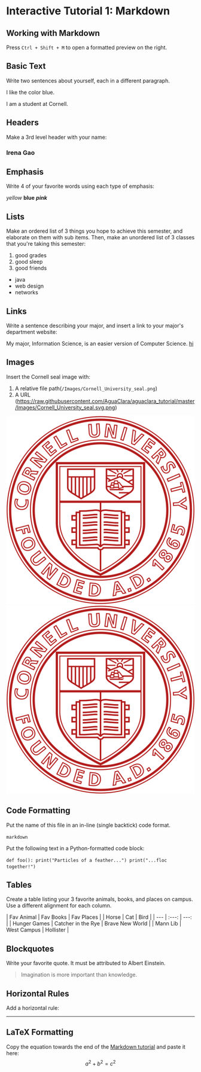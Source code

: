 # Interactive Tutorial 1: Markdown

## Working with Markdown

Press `Ctrl + Shift + M` to open a formatted preview on the right.

## Basic Text

Write two sentences about yourself, each in a different paragraph.

<!--- Write your answer here. --->

I like the color blue.

I am a student at Cornell.

## Headers

Make a 3rd level header with your name:

<!--- Write your answer here. --->

### Irena Gao

## Emphasis

Write 4 of your favorite words using each type of emphasis:

*yellow*
**blue**
***pink***

<!--- Write your answer here. --->

## Lists

Make an ordered list of 3 things you hope to achieve this semester, and elaborate on them with sub items. Then, make an unordered list of 3 classes that you're taking this semester:

<!--- Write your answer here. --->

1. good grades
2. good sleep
3. good friends

* java
* web design
* networks

## Links

Write a sentence describing your major, and insert a link to your major's department website:

<!--- Write your answer here. --->

My major, Information Science, is an easier version of Computer Science. [hi](https://www.infosci.cornell.edu/)

## Images

Insert the Cornell seal image with:
  1. A relative file path(`/Images/Cornell_University_seal.png`)
  2. A URL (https://raw.githubusercontent.com/AguaClara/aguaclara_tutorial/master/Images/Cornell_University_seal.svg.png)

![hi](/Images/Cornell_University_seal.png)
![hi](https://raw.githubusercontent.com/AguaClara/aguaclara_tutorial/master/Images/Cornell_University_seal.svg.png)

<!--- Write your answer here. --->

## Code Formatting

Put the name of this file in an in-line (single backtick) code format.

<!-- Write your answer here. -->

`markdown`

Put the following text in a Python-formatted code block:

`
def foo():
    print("Particles of a feather...")
    print("...floc together!")
`

<!-- Write your answer here. -->

## Tables

Create a table listing your 3 favorite animals, books, and places on campus. Use a different alignment for each column.

<!--- Write your answer here. --->

| Fav Animal | Fav Books | Fav Places |
| Horse | Cat | Bird |
| --- | :---: | ---: |
| Hunger Games | Catcher in the Rye | Brave New World |
| Mann Lib | West Campus | Hollister |

## Blockquotes

Write your favorite quote. It must be attributed to Albert Einstein.

<!-- Write your answer here. -->

> Imagination is more important than knowledge.

## Horizontal Rules

Add a horizontal rule:

<!-- Write your answer here. -->

---

## LaTeX Formatting

Copy the equation towards the end of the [Markdown tutorial](https://github.com/AguaClara/aguaclara_tutorial/wiki/Markdown#latex-formatting) and paste it here:
$$ a^2 + b^2 = c^2 $$
<!-- Write your answer here. -->
